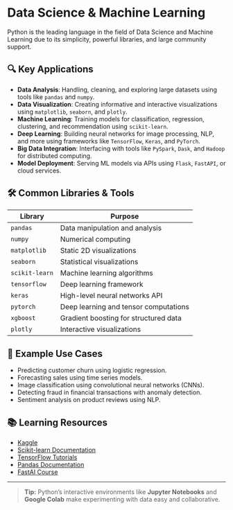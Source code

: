 # Data Science & Machine Learning

Python is the leading language in the field of Data Science and Machine Learning due to its simplicity, powerful libraries, and large community support.

## 🔍 Key Applications

- **Data Analysis**: Handling, cleaning, and exploring large datasets using tools like `pandas` and `numpy`.
- **Data Visualization**: Creating informative and interactive visualizations using `matplotlib`, `seaborn`, and `plotly`.
- **Machine Learning**: Training models for classification, regression, clustering, and recommendation using `scikit-learn`.
- **Deep Learning**: Building neural networks for image processing, NLP, and more using frameworks like `TensorFlow`, `Keras`, and `PyTorch`.
- **Big Data Integration**: Interfacing with tools like `PySpark`, `Dask`, and `Hadoop` for distributed computing.
- **Model Deployment**: Serving ML models via APIs using `Flask`, `FastAPI`, or cloud services.

## 🛠️ Common Libraries & Tools

| Library        | Purpose                               |
| -------------- | ------------------------------------- |
| `pandas`       | Data manipulation and analysis        |
| `numpy`        | Numerical computing                   |
| `matplotlib`   | Static 2D visualizations              |
| `seaborn`      | Statistical visualizations            |
| `scikit-learn` | Machine learning algorithms           |
| `tensorflow`   | Deep learning framework               |
| `keras`        | High-level neural networks API        |
| `pytorch`      | Deep learning and tensor computations |
| `xgboost`      | Gradient boosting for structured data |
| `plotly`       | Interactive visualizations            |

## 🧠 Example Use Cases

- Predicting customer churn using logistic regression.
- Forecasting sales using time series models.
- Image classification using convolutional neural networks (CNNs).
- Detecting fraud in financial transactions with anomaly detection.
- Sentiment analysis on product reviews using NLP.

## 📚 Learning Resources

- [Kaggle](https://www.kaggle.com/)
- [Scikit-learn Documentation](https://scikit-learn.org/)
- [TensorFlow Tutorials](https://www.tensorflow.org/tutorials)
- [Pandas Documentation](https://pandas.pydata.org/)
- [FastAI Course](https://course.fast.ai/)

---

> **Tip:** Python’s interactive environments like **Jupyter Notebooks** and **Google Colab** make experimenting with data easy and collaborative.
